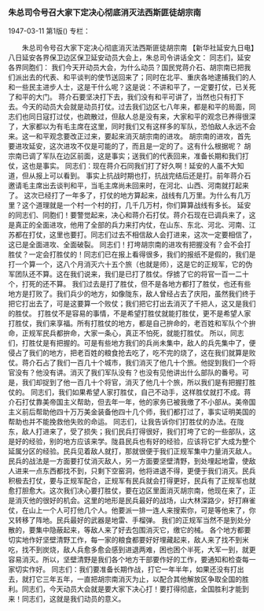 ### 朱总司令号召大家下定决心彻底消灭法西斯匪徒胡宗南

1947-03-11
第1版()
专栏：

　　朱总司令号召大家下定决心彻底消灭法西斯匪徒胡宗南
    【新华社延安九日电】八日延安各界保卫边区保卫延安动员大会上，朱总司令讲话全文：
    同志们，延安各界同胞们：
    我们今天开动员大会，为什么动员？国民党蒋介石、胡宗南已把我们派出去的代表、和平谈判的使节送回来了；同时在北平、重庆各地逮捕我们的人和一些民主进步人士，这是干什么呢？这是说：不讲和平了，一定要打仗，已关死了和平的大门。
    蒋介石要坚决打下去，我们没有和平可讲了，当然也只有打下去。今天的动员大会就是动员打仗。过去我们边区七八年来，都是和平的局面，同志们也同日寇打过仗，也疏散过，但敌人总是没有来，大家和平的观念已养得很深了，大家都以为有毛主席在这里，同时我们又有这样多的军队，恐怕敌人永远不会来。这一和平观念要改正过来，要起来消灭胡宗南的进攻。
    胡宗南的进攻，首先要进攻延安，这次进攻不仅是可能的了，而且是一定的了。这有什么根据呢？
    胡宗南已调了军队在边区前面，这是事实；送我们的代表回来，准备长期和我们打仗，这也是事实。
    同志们：现在蒋介石同我们打了好久啊！延安的人虽不大知道，但从报上可以看到。
    事实上抗战时期也打，抗战完结后还是打。前年蒋介石邀请毛主席出去谈判和平，当毛主席尚未回来时，在河北、山西、河南就打起来了。
    这次已经打了一年多了，打仗的地方算起来，战线有几万里。为什么有几万里？这个道理就是一个村一个村的打，几千几万村，你们算算战线有多长。
    延安的同志们、同胞们！要警觉起来，决心和蒋介石打仗。蒋介石现在已调兵来了，这是真正的全面进攻，他用了全部的兵力来打内仗，在山东、东北、河北、河南、江苏都在打仗，这里也要打。同志们过去不相信敌人会打进来，这次一定要相信了，这已是全面进攻、全面破裂。
    同志们！打垮胡宗南的进攻有把握没有？会不会打胜仗？一定会打胜仗的！同志们已在报上看得很多，我们的报纸不是假的，我们是打一个算一个，这八个月消灭六十五个旅（也就是师），这是它的正规军，它的伪军团队还不算。这在我们说来，我们是已打了胜仗。俘掳了它的将官一百一二十个，打死的还不算。
    我们过去是打了胜仗，但不是各地方都打了胜仗，也还有些地方是打败了。我们兵少的地方，如像陇东，敌人曾经占去了庆阳，虽然我们终于把它打出去了，可是这要算一个败仗；我们把它打出去消灭了千把人，这又是我们的胜仗。
    打胜仗不是容易的事情，不是希望打胜仗就能打胜仗，更不是希望人家打胜仗，我们来享福。所有打胜仗的地方，都是自己拚命的，老百姓和军队个个拚命，正规军民兵都拚命，大家一条心，真正不怕死，就能打胜仗。
    所以，同志们，打胜仗是有把握的。可是有些地方我们的兵尚未集中，敌人的兵先集中了，便侵占了我们的地方，把老百姓的粮食抢去吃了，吃不完的烧了，这在我们就算是败仗。蒋介石占了我们一百几十个城市，我们消灭了他几十个旅。他捉到我们一个将官没有？他没有讲。消灭了我们军队没有？也没有见他讲出什么部队的番号。可是，我们却捉到了他一百几十个将官，消灭了他几十个旅，所以我们是有把握打胜仗的。
    同志们，我们如果希望人家打胜仗，自己不动手，这样胜仗就打不成。蒋介石打仗靠美帝国主义帮助，但去年一年，他的家务已被我缴了不小部从。美帝国主义前后帮助他四十万万美金装备他四十几个师，我们都打过了，事实证明美国的帮助也并不能挽救他失败的命运。
    同志们，让我告诉你们打胜仗的办法。在陇东，敌人打进来了，受了损失；我们民兵打得很好，我们打垮了它的一些部队，这是好的经验，别的地方应该来学。陇县民兵也有好的经验，应该将它扩大成为整个延属分区的经验。民兵见着敌人就打，那就很便于我们正规军集中力量消灭敌人。民兵的战法是一方面要打仗消灭敌人，另一方面要坚壁清野，到处埋起地雷，使敌人进来一点东西都找不到，只剩下空窑洞，他将进退不得，更便于我们消灭。民兵积极去打仗，要与正规军配合，正规军有民兵就会打得更好，民兵有了正规军也就愈打胆愈大。这次我们决心要打胜仗，要在边区里面消灭胡宗南，他现在来了，正是消灭他的很好的机会。这里的地形是民兵最好的战场，山大林深路少，好打麻雀仗，在山上一个人可打他几个人。他要派一排一连人来搜索你，可是等他来了，你又转移了阵地。民兵最好的武器是地雷、手榴弹。
    我们的正规军当然不是到处分散的，要集中隐蔽起来，等敌人来了好去包围消灭它，缴它的械。
    各个地方都要切实地作好坚壁清野工作，每一家的粮食都要好好埋藏起来，敌人来了找不到米吃，找不到炭烧，敌人兵愈多愈会感到进退两难，困也困个半死，大军一到，就更容易消灭。所以，坚壁清野是我们各个地方干部要作好的工作，要通知和检查每一家切实作好。
    同志们：我们要准备长期作战，打它一年半年，如果还没有打出去，就打它三年五年，一直把胡宗南消灭为止，以配合其他解放区争取全国的胜利。同志们，今天动员大会就是要大家下决心打！要打得彻底，全国胜利才能到来！同志们，这就是我们动员的意义。
